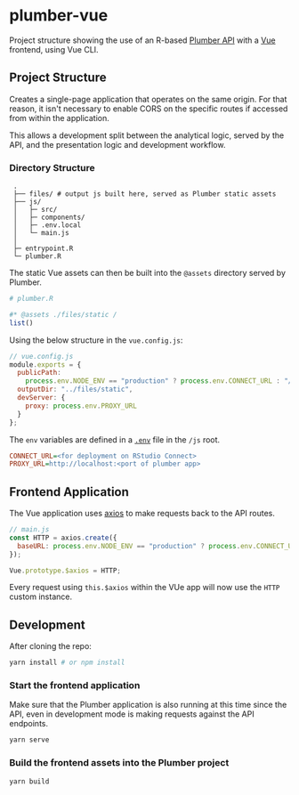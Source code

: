 # plumber-vue

Project structure showing the use of an R-based [Plumber API](https://github.com/rstudio/plumber) with a [Vue](https://vuejs.org/) frontend, using Vue CLI.

## Project Structure

Creates a single-page application that operates on the same origin. For that reason, it isn't necessary to enable CORS on the specific routes if accessed from within the application.

This allows a development split between the analytical logic, served by the API, and the presentation logic and development workflow.

### Directory Structure

```
 .
 ├── files/ # output js built here, served as Plumber static assets
 ├── js/
 │   ├─ src/
 │   ├─ components/
 │   ├─ .env.local
 │   └─ main.js
 │
 ├─ entrypoint.R
 └─ plumber.R
```

The static Vue assets can then be built into the `@assets` directory served by Plumber.

```r
# plumber.R

#* @assets ./files/static /
list()
```

Using the below structure in the `vue.config.js`:

```js
// vue.config.js
module.exports = {
  publicPath:
    process.env.NODE_ENV == "production" ? process.env.CONNECT_URL : "/",
  outputDir: "../files/static",
  devServer: {
    proxy: process.env.PROXY_URL
  }
};
```

The `env` variables are defined in a [`.env`](https://cli.vuejs.org/guide/mode-and-env.html#environment-variables) file in the `/js` root.

```ini
CONNECT_URL=<for deployment on RStudio Connect>
PROXY_URL=http://localhost:<port of plumber app>
```

## Frontend Application

The Vue application uses [axios](https://github.com/axios/axios) to make requests back to the API routes.

```js
// main.js
const HTTP = axios.create({
  baseURL: process.env.NODE_ENV == "production" ? process.env.CONNECT_URL : ""
});

Vue.prototype.$axios = HTTP;
```

Every request using `this.$axios` within the VUe app will now use the `HTTP` custom instance.

## Development

After cloning the repo:

```bash
yarn install # or npm install
```

### Start the frontend application

Make sure that the Plumber application is also running at this time since the API, even in development mode is making requests against the API endpoints.

```bash
yarn serve
```

### Build the frontend assets into the Plumber project

```bash
yarn build
```
